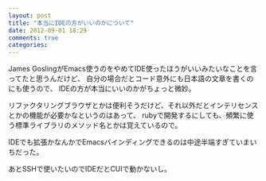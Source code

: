 ```yaml
---
layout: post
title: "本当にIDEの方がいいのかについて"
date: 2012-09-01 18:29
comments: true
categories:
---
```

James GoslingがEmacs使うのをやめてIDE使ったほうがいいみたいなことを言ってたと思うんだけど、
自分の場合だとコード意外にも日本語の文章を書くのにも使うので、
IDEの方が本当にいいのかがちょっと微妙。

リファクタリングブラウザとかは便利そうだけど、それ以外だとインテリセンスとかの機能が必要かなというのはあって、
rubyで開発するにしても、頻繁に使う標準ライブラリのメソッド名とかは覚えているので。

IDEでも拡張かなんかでEmacsバインディングできるのは中途半端すぎていまいちだった。

あとSSHで使いたいのでIDEだとCUIで動かないし。
